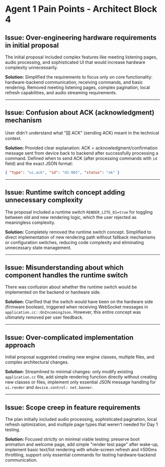 # Agent 1 Pain Points - Architect Block 4

## Issue: Over-engineering hardware requirements in initial proposal
The initial proposal included complex features like meeting listening pages, audio processing, and sophisticated UI that would increase hardware complexity unnecessarily.

**Solution:**
Simplified the requirements to focus only on core functionality: hardware-backend communication, receiving commands, and basic rendering. Removed meeting listening pages, complex pagination, local refresh capabilities, and audio streaming requirements.

---

## Issue: Confusion about ACK (acknowledgment) mechanism
User didn't understand what "回 ACK" (sending ACK) meant in the technical context.

**Solution:**
Provided clear explanation: ACK = acknowledgment/confirmation message sent from device back to backend after successfully processing a command. Defined when to send ACK (after processing commands with `id` field) and the exact JSON format:
```json
{ "type": "ui.ack", "id": "d1-001", "status": "ok" }
```

---

## Issue: Runtime switch concept adding unnecessary complexity
The proposal included a runtime switch `RENDER_LITE_D1=true` for toggling between old and new rendering logic, which the user rejected as meaningless complexity.

**Solution:**
Completely removed the runtime switch concept. Simplified to direct implementation of new rendering path without fallback mechanisms or configuration switches, reducing code complexity and eliminating unnecessary state management.

---

## Issue: Misunderstanding about which component handles the runtime switch
There was confusion about whether the runtime switch would be implemented on the backend or hardware side.

**Solution:**
Clarified that the switch would have been on the hardware side (firmware boolean), triggered when receiving WebSocket messages in `application.cc::OnIncomingJson`. However, this entire concept was ultimately removed per user feedback.

---

## Issue: Over-complicated implementation approach
Initial proposal suggested creating new engine classes, multiple files, and complex architectural changes.

**Solution:**
Streamlined to minimal changes: only modify existing `application.cc` file, add simple rendering function directly without creating new classes or files, implement only essential JSON message handling for `ui.render` and `device.control: net.banner`.

---

## Issue: Scope creep in feature requirements
The plan initially included audio processing, sophisticated pagination, local refresh optimization, and multiple page types that weren't needed for Day 1 testing.

**Solution:**
Focused strictly on minimal viable testing: preserve boot animation and welcome page, add simple "render test page" after wake-up, implement basic text/list rendering with whole-screen refresh and ≥500ms throttling, support only essential commands for testing hardware-backend communication.